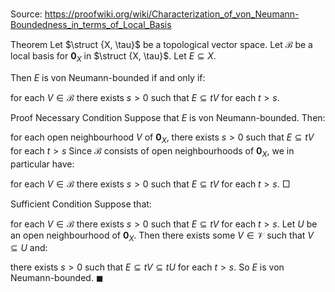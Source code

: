 # 

Source: https://proofwiki.org/wiki/Characterization_of_von_Neumann-Boundedness_in_terms_of_Local_Basis



Theorem
Let $\struct {X, \tau}$ be a topological vector space.
Let $\mathcal B$ be a local basis for $\mathbf 0_X$ in $\struct {X, \tau}$.
Let $E \subseteq X$. 

Then $E$ is von Neumann-bounded if and only if:

for each $V \in \mathcal B$ there exists $s > 0$ such that $E \subseteq t V$ for each $t > s$.


Proof
Necessary Condition
Suppose that $E$ is von Neumann-bounded.
Then: 

for each open neighbourhood $V$ of ${\mathbf 0}_X$, there exists $s > 0$ such that $E \subseteq t V$ for each $t > s$
Since $\mathcal B$ consists of open neighbourhoods of ${\mathbf 0}_X$, we in particular have: 

for each $V \in \mathcal B$ there exists $s > 0$ such that $E \subseteq t V$ for each $t > s$.
$\Box$

Sufficient Condition
Suppose that:

for each $V \in \mathcal B$ there exists $s > 0$ such that $E \subseteq t V$ for each $t > s$.
Let $U$ be an open neighbourhood of ${\mathbf 0}_X$. 
Then there exists some $V \in \mathcal V$ such that $V \subseteq U$ and:

there exists $s > 0$ such that $E \subseteq t V \subseteq t U$ for each $t > s$.
So $E$ is von Neumann-bounded.
$\blacksquare$





